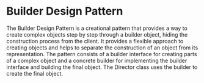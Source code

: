 # Builder Design Pattern

The Builder Design Pattern is a creational pattern that provides a way to create complex objects step by step through a builder object, hiding the construction process from the client. It provides a flexible approach to creating objects and helps to separate the construction of an object from its representation. The pattern consists of a builder interface for creating parts of a complex object and a concrete builder for implementing the builder interface and building the final object. The Director class uses the builder to create the final object.
